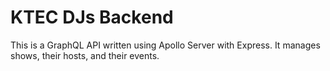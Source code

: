 # KTEC DJs Backend

This is a GraphQL API written using Apollo Server with Express. It manages shows, their hosts, and their events. 